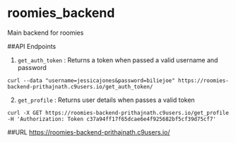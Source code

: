 # roomies_backend
Main backend for roomies

##API Endpoints
1. `get_auth_token` : Returns a token when passed a valid username and password

```
curl --data "username=jessicajones&password=biliejoe" https://roomies-backend-prithajnath.c9users.io/get_auth_token/ 

```

2. `get_profile` : Returns user details when passes a valid token

```
curl -X GET https://roomies-backend-prithajnath.c9users.io/get_profile -H 'Authorization: Token c37a94ff17f65dcae6e4f925682bf5cf39d75cf7'

```

##URL 
https://roomies-backend-prithajnath.c9users.io/
